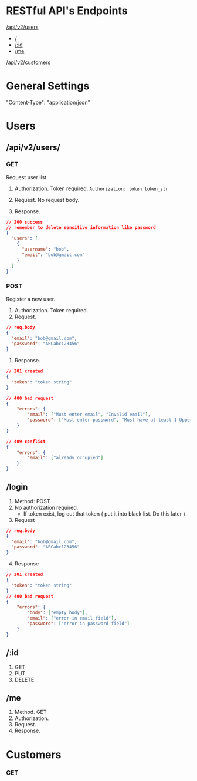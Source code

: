 # RESTful API's Endpoints

[/api/v2/users](#Users)

- [/](##/)
- [/:id](##/:id)
- [/me](##/me)

[/api/v2/customers](#customers)

# General Settings

"Content-Type": "application/json"

# Users

## /api/v2/users/

### GET

Request user list

1. Authorization. Token required. `Authorization: token token_str`

1. Request. No request body.

1. Response.

```json
// 200 success
// remember to delete sensitive information like password
{
  "users": [
    {
      "username": "bob",
      "email": "bob@gmail.com"
    }
  ]
}
```

### POST

Register a new user.

1. Authorization. Token required.
1. Request.

```json
// req.body
{
  "email": "bob@gmail.com",
  "password": "ABCabc123456"
}
```

1. Response.

```json
// 201 created
{
  "token": "token string"
}

// 400 bad request
{
    "errors": {
        "email": ["Must enter email", "Invalid email"],
        "password": ["Must enter password", "Must have at least 1 Uppercase, 1 lowercase, and more than 6 digits"]
    }
}

// 409 conflict
{
    "errors": {
        "email": ["already occupied"]
    }
}
```

## /login

1. Method: POST
2. No authorization required.
   - If token exist, log out that token ( put it into black list. Do this later )
3. Request

```json
// req.body
{
  "email": "bob@gmail.com",
  "password": "ABCabc123456"
}
```

4. Response

```json
// 201 created
{
  "token": "token string"
}
// 400 bad request
{
    "errors": {
        "body": ["empty body"],
        "email": ["error in email field"],
        "password": ["error in password field"]
    }
}

```

## /:id

1. GET
2. PUT
3. DELETE

## /me

1. Method. GET
1. Authorization.
1. Request.
1. Response.

# Customers

### GET
